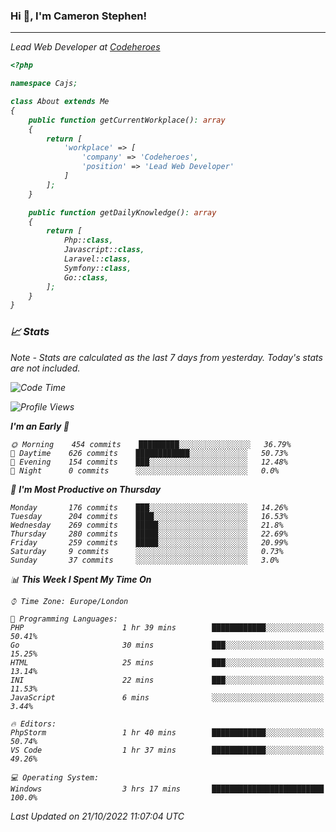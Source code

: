 ### Hi 👋, I'm Cameron Stephen!
<hr>
<p><em>Lead Web Developer at <a href="https://codeheroes.co.uk">Codeheroes</a></p>


```php
<?php

namespace Cajs;

class About extends Me
{
    public function getCurrentWorkplace(): array
    {
        return [
            'workplace' => [
                'company' => 'Codeheroes',
                'position' => 'Lead Web Developer'
            ]
        ];
    }

    public function getDailyKnowledge(): array
    {
        return [
            Php::class,
            Javascript::class,
            Laravel::class,
            Symfony::class,
            Go::class,
        ];
    }
}
```

### 📈 Stats
<p><em>Note - Stats are calculated as the last 7 days from yesterday. Today's stats are not included.</em></p>


<!--START_SECTION:waka-->
![Code Time](http://img.shields.io/badge/Code%20Time-3%2C169%20hrs%2058%20mins-blue)

![Profile Views](http://img.shields.io/badge/Profile%20Views-0-blue)

**I'm an Early 🐤** 

```text
🌞 Morning    454 commits    █████████░░░░░░░░░░░░░░░░   36.79% 
🌆 Daytime    626 commits    ████████████░░░░░░░░░░░░░   50.73% 
🌃 Evening    154 commits    ███░░░░░░░░░░░░░░░░░░░░░░   12.48% 
🌙 Night      0 commits      ░░░░░░░░░░░░░░░░░░░░░░░░░   0.0%

```
📅 **I'm Most Productive on Thursday** 

```text
Monday       176 commits    ███░░░░░░░░░░░░░░░░░░░░░░   14.26% 
Tuesday      204 commits    ████░░░░░░░░░░░░░░░░░░░░░   16.53% 
Wednesday    269 commits    █████░░░░░░░░░░░░░░░░░░░░   21.8% 
Thursday     280 commits    █████░░░░░░░░░░░░░░░░░░░░   22.69% 
Friday       259 commits    █████░░░░░░░░░░░░░░░░░░░░   20.99% 
Saturday     9 commits      ░░░░░░░░░░░░░░░░░░░░░░░░░   0.73% 
Sunday       37 commits     ░░░░░░░░░░░░░░░░░░░░░░░░░   3.0%

```


📊 **This Week I Spent My Time On** 

```text
⌚︎ Time Zone: Europe/London

💬 Programming Languages: 
PHP                      1 hr 39 mins        ████████████░░░░░░░░░░░░░   50.41% 
Go                       30 mins             ███░░░░░░░░░░░░░░░░░░░░░░   15.25% 
HTML                     25 mins             ███░░░░░░░░░░░░░░░░░░░░░░   13.14% 
INI                      22 mins             ███░░░░░░░░░░░░░░░░░░░░░░   11.53% 
JavaScript               6 mins              ░░░░░░░░░░░░░░░░░░░░░░░░░   3.44%

🔥 Editors: 
PhpStorm                 1 hr 40 mins        ████████████░░░░░░░░░░░░░   50.74% 
VS Code                  1 hr 37 mins        ████████████░░░░░░░░░░░░░   49.26%

💻 Operating System: 
Windows                  3 hrs 17 mins       █████████████████████████   100.0%

```


 Last Updated on 21/10/2022 11:07:04 UTC
<!--END_SECTION:waka-->
